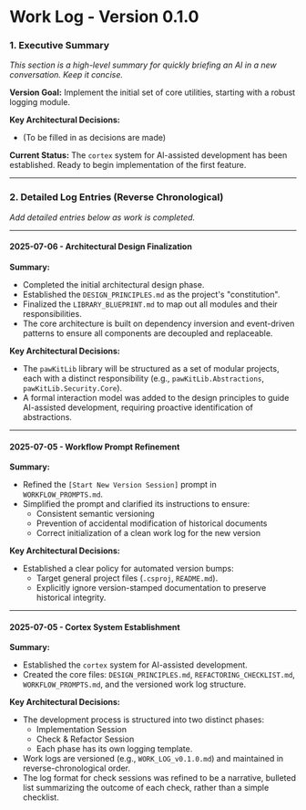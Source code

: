 ﻿# Work Log - Version 0.1.0

### 1. Executive Summary

*This section is a high-level summary for quickly briefing an AI in a new conversation. Keep it concise.*

**Version Goal:** Implement the initial set of core utilities, starting with a robust logging module.

**Key Architectural Decisions:**
- (To be filled in as decisions are made)

**Current Status:** The `cortex` system for AI-assisted development has been established. Ready to begin implementation of the first feature.

---

### 2. Detailed Log Entries (Reverse Chronological)

*Add detailed entries below as work is completed.*

---

#### 2025-07-06 - Architectural Design Finalization

**Summary:**
- Completed the initial architectural design phase.
- Established the `DESIGN_PRINCIPLES.md` as the project's "constitution".
- Finalized the `LIBRARY_BLUEPRINT.md` to map out all modules and their responsibilities.
- The core architecture is built on dependency inversion and event-driven patterns to ensure all components are decoupled and replaceable.

**Key Architectural Decisions:**
- The `pawKitLib` library will be structured as a set of modular projects, each with a distinct responsibility (e.g., `pawKitLib.Abstractions`, `pawKitLib.Security.Core`).
- A formal interaction model was added to the design principles to guide AI-assisted development, requiring proactive identification of abstractions.

---

#### 2025-07-05 - Workflow Prompt Refinement

**Summary:**
- Refined the `[Start New Version Session]` prompt in `WORKFLOW_PROMPTS.md`.
- Simplified the prompt and clarified its instructions to ensure:
  - Consistent semantic versioning
  - Prevention of accidental modification of historical documents
  - Correct initialization of a clean work log for the new version

**Key Architectural Decisions:**
- Established a clear policy for automated version bumps:
  - Target general project files (`.csproj`, `README.md`).
  - Explicitly ignore version-stamped documentation to preserve historical integrity.

---

#### 2025-07-05 - Cortex System Establishment

**Summary:**
- Established the `cortex` system for AI-assisted development.
- Created the core files: `DESIGN_PRINCIPLES.md`, `REFACTORING_CHECKLIST.md`, `WORKFLOW_PROMPTS.md`, and the versioned work log structure.

**Key Architectural Decisions:**
- The development process is structured into two distinct phases:
  - Implementation Session
  - Check & Refactor Session
  - Each phase has its own logging template.
- Work logs are versioned (e.g., `WORK_LOG_v0.1.0.md`) and maintained in reverse-chronological order.
- The log format for check sessions was refined to be a narrative, bulleted list summarizing the outcome of each check, rather than a simple checklist.